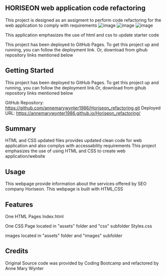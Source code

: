 ## HORISEON web application code refactoring 
This project is designed as an assigment to perform code refactoring for the web application to comply with requirements
![image](https://user-images.githubusercontent.com/130412307/235824536-8eb725a6-5fd8-4013-9905-1911e3585326.png)
![image](https://user-images.githubusercontent.com/130412307/235824585-b7bc2d6b-c478-42f8-8ab0-1c9d4edd7bfc.png)
![image](https://user-images.githubusercontent.com/130412307/235824632-9f11a29f-d64a-4218-becc-33317e335704.png)



This application emphasizes the use of html and css to update starter code 

This project has been deployed to GitHub Pages. To get this project up and running, you can follow the deployment link. Or, download from gihub repository links mentioned below

## Getting Started
This project has been deployed to GitHub Pages. To get this project up and running, you can follow the deployment link.Or, download from gihub repository links mentioned below

GitHub Repository: https://github.com/annemarywynter1986/Horiseon_refactoring.git
Deployed URL: https://annemarywynter1986.github.io/Horiseon_refactoring/

## Summary 
HTML and CSS updated files provides updated clean code for web application and also complys with accessability requirements 
This project emphasizes the use of using HTML and CSS to create web application/website

## Usage
This webpage provide information about the services offered by SEO company Horiseon. This webpage is built with HTML,CSS

## Features
One HTML Pages
Index.html

One CSS Page located in "assets" folder and "css" subfolder
Styles.css

images  located in "assets" folder and "images" subfolder


## Credits
Original Source code was provided by Coding Bootcamp and refactored by Anne Mary Wynter
